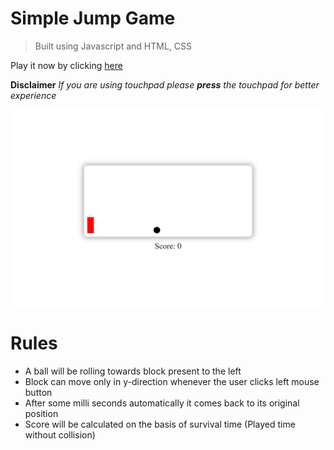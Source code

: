 # Simple Jump Game
> Built using Javascript and HTML, CSS

Play it now by clicking [here](https://vilasrhegde.github.io/jump/)

**Disclaimer**
*If you are using touchpad please **press** the touchpad for better experience*

![image](jump.png)


# Rules
- A ball will be rolling towards block present to the left
- Block can move only in y-direction whenever the user clicks left mouse button
- After some milli seconds automatically it comes back to its original position
- Score will be calculated on the basis of survival time (Played time without collision)
